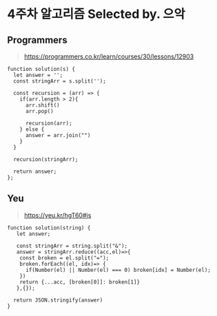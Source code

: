 # 4주차 알고리즘 Selected by. 으악

## Programmers

> https://programmers.co.kr/learn/courses/30/lessons/12903

```
function solution(s) {
  let answer = '';
  const stringArr = s.split('');

  const recursion = (arr) => {
    if(arr.length > 2){
      arr.shift()
      arr.pop()

      recursion(arr);
    } else {
      answer = arr.join("")
    }
  }

  recursion(stringArr);

  return answer;
};
```

## Yeu

> https://yeu.kr/hgT60#js

```
function solution(string) {
   let answer;

   const stringArr = string.split("&");
   answer = stringArr.reduce((acc,el)=>{
    const broken = el.split("=");
    broken.forEach((el, idx)=> {
      if(Number(el) || Number(el) === 0) broken[idx] = Number(el);
    })
    return {...acc, [broken[0]]: broken[1]}
   },{});

  return JSON.stringify(answer)
}

```

